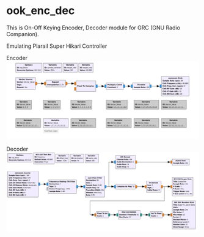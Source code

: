 # ook_enc_dec
This is On-Off Keying Encoder, Decoder module for GRC (GNU Radio Companion).

Emulating Plarail Super Hikari Controller

Encoder
<img src="https://github.com/7m4mon/ook_enc_dec/blob/master/pla_hikari_ctrl_tx.grc.png" alt="pla_hikari_ctrl_tx" title="">

Decoder
<img src="https://github.com/7m4mon/ook_enc_dec/blob/master/pla_hikari_ctrl_rx.grc.png" alt="pla_hikari_ctrl_rx" title="">


